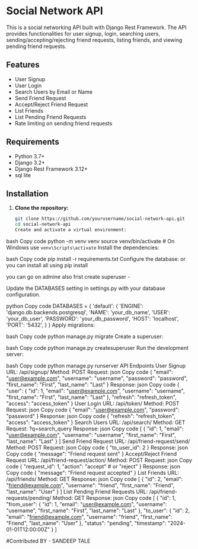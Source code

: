 # Social Network API

This is a social networking API built with Django Rest Framework. The API provides functionalities for user signup, login, searching users, sending/accepting/rejecting friend requests, listing friends, and viewing pending friend requests.

## Features

- User Signup
- User Login
- Search Users by Email or Name
- Send Friend Request
- Accept/Reject Friend Request
- List Friends
- List Pending Friend Requests
- Rate limiting on sending friend requests

## Requirements

- Python 3.7+
- Django 3.2+
- Django Rest Framework 3.12+
- sql lite
## Installation

1. **Clone the repository:**

   ```bash
   git clone https://github.com/yourusername/social-network-api.git
   cd social-network-api
   Create and activate a virtual environment:
   ```

bash
Copy code
python -m venv venv
source venv/bin/activate # On Windows use `venv\Scripts\activate`
Install the dependencies:

bash
Copy code
pip install -r requirements.txt
Configure the database:
or you can install all using pip install

you can go on admine also frist create superuser - 

Update the DATABASES setting in settings.py with your database configuration.

python
Copy code
DATABASES = {
'default': {
'ENGINE': 'django.db.backends.postgresql',
'NAME': 'your_db_name',
'USER': 'your_db_user',
'PASSWORD': 'your_db_password',
'HOST': 'localhost',
'PORT': '5432',
}
}
Apply migrations:

bash
Copy code
python manage.py migrate
Create a superuser:

bash
Copy code
python manage.py createsuperuser
Run the development server:

bash
Copy code
python manage.py runserver
API Endpoints
User Signup
URL: /api/signup/
Method: POST
Request:
json
Copy code
{
"email": "user@example.com",
"username": "username",
"password": "password",
"first_name": "First",
"last_name": "Last"
}
Response:
json
Copy code
{
"user": {
"id": 1,
"email": "user@example.com",
"username": "username",
"first_name": "First",
"last_name": "Last"
},
"refresh": "refresh_token",
"access": "access_token"
}
User Login
URL: /api/token/
Method: POST
Request:
json
Copy code
{
"email": "user@example.com",
"password": "password"
}
Response:
json
Copy code
{
"refresh": "refresh_token",
"access": "access_token"
}
Search Users
URL: /api/search/
Method: GET
Request: ?q=search_query
Response:
json
Copy code
[
{
"id": 1,
"email": "user@example.com",
"username": "username",
"first_name": "First",
"last_name": "Last"
}
]
Send Friend Request
URL: /api/friend-request/send/
Method: POST
Request:
json
Copy code
{
"to_user_id": 2
}
Response:
json
Copy code
{
"message": "Friend request sent"
}
Accept/Reject Friend Request
URL: /api/friend-request/action/
Method: POST
Request:
json
Copy code
{
"request_id": 1,
"action": "accept" # or "reject"
}
Response:
json
Copy code
{
"message": "Friend request accepted"
}
List Friends
URL: /api/friends/
Method: GET
Response:
json
Copy code
[
{
"id": 2,
"email": "friend@example.com",
"username": "friend",
"first_name": "Friend",
"last_name": "User"
}
]
List Pending Friend Requests
URL: /api/friend-requests/pending/
Method: GET
Response:
json
Copy code
[
{
"id": 1,
"from_user": {
"id": 1,
"email": "user@example.com",
"username": "username",
"first_name": "First",
"last_name": "Last"
},
"to_user": {
"id": 2,
"email": "friend@example.com",
"username": "friend",
"first_name": "Friend",
"last_name": "User"
},
"status": "pending",
"timestamp": "2024-01-01T12:00:00Z"
}
]


#Contributed BY - SANDEEP TALE
